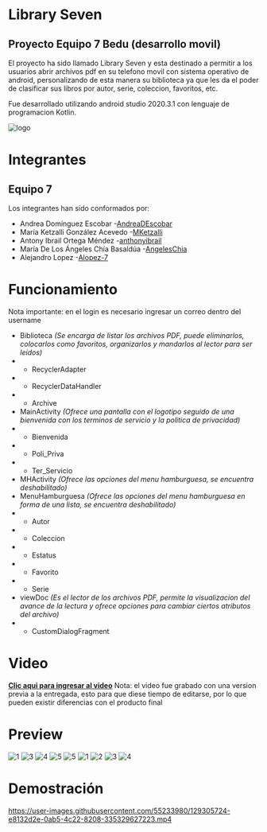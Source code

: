# Library Seven
## Proyecto Equipo 7 Bedu (desarrollo movil)
El proyecto ha sido llamado Library Seven y esta destinado a permitir a los usuarios abrir archivos pdf en su telefono movil con sistema operativo de android, personalizando de esta manera su biblioteca ya que les da el poder de clasificar sus libros por autor, serie, coleccion, favoritos, etc.

Fue desarrollado utilizando android studio 2020.3.1 con lenguaje de programacion Kotlin.

![logo](https://user-images.githubusercontent.com/55233980/127573715-c27f7019-cb64-4c2b-a96e-a9b6f5a53e9f.PNG)

# Integrantes
## Equipo 7
Los integrantes han sido conformados por:

- Andrea Domínguez Escobar  -[AndreaDEscobar](https://github.com/AndreaDEscobar) 
- María Ketzalli González Acevedo -[MKetzalli](https://github.com/MKetzalli) 
- Antony Ibrail Ortega Méndez -[anthonyibrail](https://github.com/anthonyibrail) 
- María De Los Ángeles Chía Basaldúa -[AngelesChia](https://github.com/AngelesChia)
- Alejandro Lopez -[Alopez-7](https://github.com/Alopez-7)

# Funcionamiento

Nota importante: en el login es necesario ingresar un correo dentro del username

 - Biblioteca *(Se encarga de listar los archivos PDF, puede eliminarlos, colocarlos como favoritos, organizarlos y mandarlos al lector para ser leidos)*
 - - RecyclerAdapter 
 - - RecyclerDataHandler 
 - - Archive 
 - MainActivity *(Ofrece una pantalla con el logotipo seguido de una bienvenida con los terminos de servicio y la politica de privacidad)*
 - - Bienvenida 
 - - Poli_Priva 
 - - Ter_Servicio 
 - MHActivity *(Ofrece las opciones del menu hamburguesa, se encuentra deshabilitado)*
 - MenuHamburguesa *(Ofrece las opciones del menu hamburguesa en forma de una lista, se encuentra deshabilitado)*
 - - Autor
 - - Coleccion 
 - - Estatus 
 - - Favorito 
 - - Serie 
 - viewDoc *(Es el lector de los archivos PDF, permite la visualizacion del avance de la lectura y ofrece opciones para cambiar ciertos atributos del archivo)*
 - - CustomDialogFragment
 
 # Video

 **[Clic aqui para ingresar al video](https://youtu.be/B_HLvYLsFeM)**
 Nota: el video fue grabado con una version previa a la entregada, esto para que diese tiempo de editarse, por lo que pueden existir diferencias con el producto final

# Preview
![1](https://user-images.githubusercontent.com/55233980/127582306-d8f3a94f-7141-4352-99d3-c093391149f8.PNG)
![3](https://user-images.githubusercontent.com/55233980/129206499-b452d17f-8cd0-4c79-8319-336f3eae2014.PNG)
![4](https://user-images.githubusercontent.com/55233980/129206501-1121ce3c-dfd2-48b3-a0ec-c63578b48b3d.PNG)
![5](https://user-images.githubusercontent.com/55233980/129206503-239eeb52-94b0-402e-90f9-4b3eadc5f9a6.PNG)
![5](https://user-images.githubusercontent.com/55233980/129303638-9ddd4f65-f442-4d25-8069-a5d085506959.PNG)
![1](https://user-images.githubusercontent.com/55233980/129303639-1c9fe25f-796a-4616-89aa-0cb0e80a2694.PNG)
![2](https://user-images.githubusercontent.com/55233980/129303640-d6241c62-0407-4c5b-8cfa-2a5219a07f3a.PNG)
![3](https://user-images.githubusercontent.com/55233980/129303641-fe5fe050-8d01-4fae-85bc-b5cd8f609129.PNG)
![4](https://user-images.githubusercontent.com/55233980/129303642-c05b4f75-c50e-46e3-8a1a-cacf561f6682.PNG)

# Demostración
https://user-images.githubusercontent.com/55233980/129305724-e8132d2e-0ab5-4c22-8208-335329627223.mp4
